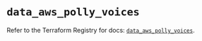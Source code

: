 # `data_aws_polly_voices`

Refer to the Terraform Registry for docs: [`data_aws_polly_voices`](https://registry.terraform.io/providers/hashicorp/aws/6.13.0/docs/data-sources/polly_voices).
